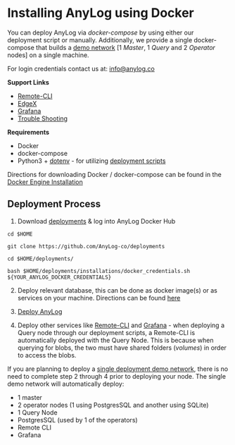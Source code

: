 # Installing AnyLog using Docker

You can deploy AnyLog via _docker-compose_ by using either our deployment script or manually. Additionally, we provide a 
single docker-compose that builds a [demo network](single_deployment_demo_network.md) [1 _Master_, 1 _Query_ and 
2 _Operator_ nodes] on a single machine.  

For login credentials contact us at: [info@anylog.co](mailto:info@anylog.co)

**Support Links**
* [Remote-CLI](../Support/Remote-CLI)
* [EdgeX](../Support/EdgeX.md)
* [Grafana](../Support/Grafana.md)
* [Trouble Shooting](../Support/cheatsheet.md)


**Requirements**
* Docker
* docker-compose
* Python3 + [dotenv](https://pypi.org/project/python-dotenv/) - for utilizing [deployment scripts](../deplyoment_scripts) 

Directions for downloading Docker / docker-compose can be found in the [Docker Engine Installation](https://docs.docker.com/engine/install/)

## Deployment Process 
1. Download [deployments](https://github.com/AnyLog-co/deployments) & log into AnyLog Docker Hub
```shell
cd $HOME

git clone https://github.com/AnyLog-co/deployments

cd $HOME/deployments/

bash $HOME/deployments/installations/docker_credentials.sh ${YOUR_ANYLOG_DOCKER_CREDENTIALS}
```

2. Deploy relevant database, this can be done as docker image(s) or as services on your machine. Directions can be found 
[here](database_configuration.md)


3. [Deploy AnyLog](deploying_node.md)


4. Deploy other services like [Remote-CLI](../Support/Remote-CLI.md) and [Grafana](../Support/Grafana.md) - when deploying
a Query node through our deployment scripts, a Remote-CLI is automatically deployed with the Query  Node. This is because
when querying for blobs, the two must have shared folders (_volumes_) in order to access the blobs.  

If you are planning to deploy a [single deployment demo network](single_deployment_demo_network.md), there is no need to
complete step 2 through 4 prior to deploying your node. The single demo network will automatically deploy: 
* 1 master 
* 2 operator nodes (1 using PostgresSQL and another using SQLite)
* 1 Query Node 
* PostgresSQL (used by 1 of the operators)
* Remote CLI 
* Grafana 

